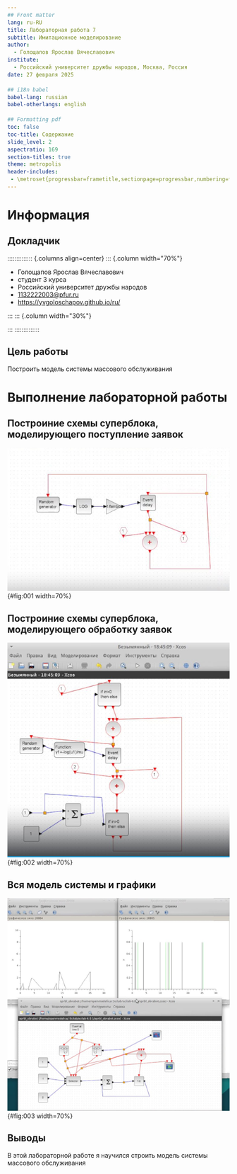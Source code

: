 ```yaml
---
## Front matter
lang: ru-RU
title: Лабораторная работа 7
subtitle: Имитационное моделирование
author:
  - Голощапов Ярослав Вячеславович
institute:
  - Российский университет дружбы народов, Москва, Россия
date: 27 февраля 2025

## i18n babel
babel-lang: russian
babel-otherlangs: english

## Formatting pdf
toc: false
toc-title: Содержание
slide_level: 2
aspectratio: 169
section-titles: true
theme: metropolis
header-includes:
 - \metroset{progressbar=frametitle,sectionpage=progressbar,numbering=fraction}
---
```


# Информация

## Докладчик

:::::::::::::: {.columns align=center}
::: {.column width="70%"}

  * Голощапов Ярослав Вячеславович
  * студент 3 курса
  * Российский университет дружбы народов
  * [1132222003@pfur.ru](mailto:1132222003@pfur.ru)
  * <https://yvgoloschapov.github.io/ru/>

:::
::: {.column width="30%"}


:::
::::::::::::::

## Цель работы

Построить модель системы массового обслуживания

# Выполнение лабораторной работы

## Построиние схемы суперблока, моделирующего поступление заявок 

![Схема суперблока](image/01.jpg){#fig:001 width=70%}

## Построиние схемы суперблока, моделирующего обработку заявок 

![Схема суперблока](image/02.jpg){#fig:002 width=70%}

## Вся модель системы и графики 

![Общая схема модели и графики](image/03.jpg){#fig:003 width=70%}

## Выводы

В этой лабораторной работе я научился строить модель системы массового обслуживания
